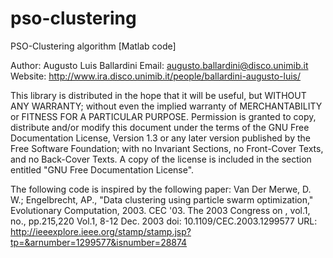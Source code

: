 pso-clustering
==============

PSO-Clustering algorithm [Matlab code]

Author:  Augusto Luis Ballardini
Email:   augusto.ballardini@disco.unimib.it
Website: http://www.ira.disco.unimib.it/people/ballardini-augusto-luis/

This library is distributed in the hope that it will be useful,
but WITHOUT ANY WARRANTY; without even the implied warranty of
MERCHANTABILITY or FITNESS FOR A PARTICULAR PURPOSE.
Permission is granted to copy, distribute and/or modify this document
under the terms of the GNU Free Documentation License, Version 1.3
or any later version published by the Free Software Foundation;
with no Invariant Sections, no Front-Cover Texts, and no Back-Cover Texts.
A copy of the license is included in the section entitled "GNU
Free Documentation License".

The following code is inspired by the following paper:
Van Der Merwe, D. W.; Engelbrecht, AP., "Data clustering using particle swarm optimization," 
Evolutionary Computation, 2003. CEC '03. The 2003 Congress on , vol.1, no., pp.215,220 Vol.1, 8-12 Dec. 2003
doi: 10.1109/CEC.2003.1299577
URL: http://ieeexplore.ieee.org/stamp/stamp.jsp?tp=&arnumber=1299577&isnumber=28874
